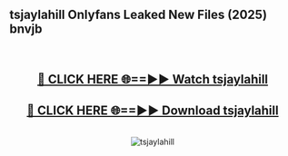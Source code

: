 <h2>tsjaylahill Onlyfans Leaked New Files (2025) bnvjb</h2>
<br>
<div align="center">
<h2><a href="https://mediafiles.top/tsjaylahill&ref=git" rel="nofollow">🔴 CLICK HERE 🌐==►► Watch tsjaylahill</a></h2>
<h2><a href="https://mediafiles.top/tsjaylahill&ref=git" rel="nofollow">🔴 CLICK HERE 🌐==►► Download tsjaylahill</a></h2>
<br>
<a href="https://mediafiles.top/tsjaylahill&ref=git" rel="nofollow" data-target="animated-image.originalLink"><img src="https://i.ibb.co.com/xMMVF88/686577567.gif" alt="tsjaylahill" style="max-width: 100%; display: inline-block;" data-target="animated-image.originalImage"></a>
</div>
<br>
<br>